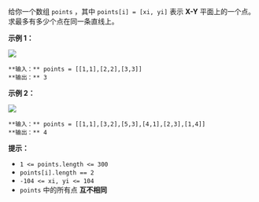 给你一个数组 `points` ，其中 `points[i] = [xi, yi]` 表示 **X-Y** 平面上的一个点。求最多有多少个点在同一条直线上。

**示例 1：**

![](https://assets.leetcode.com/uploads/2021/02/25/plane1.jpg)

    
    
    **输入：** points = [[1,1],[2,2],[3,3]]
    **输出：** 3
    

**示例 2：**

![](https://assets.leetcode.com/uploads/2021/02/25/plane2.jpg)

    
    
    **输入：** points = [[1,1],[3,2],[5,3],[4,1],[2,3],[1,4]]
    **输出：** 4
    

**提示：**

  * `1 <= points.length <= 300`
  * `points[i].length == 2`
  * `-104 <= xi, yi <= 104`
  * `points` 中的所有点 **互不相同**

